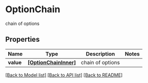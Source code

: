 # OptionChain

chain of options

## Properties
Name | Type | Description | Notes
------------ | ------------- | ------------- | -------------
**value** | [**[OptionChainInner]**](OptionChainInner.md) | chain of options | 

[[Back to Model list]](../README.md#documentation-for-models) [[Back to API list]](../README.md#documentation-for-api-endpoints) [[Back to README]](../README.md)


